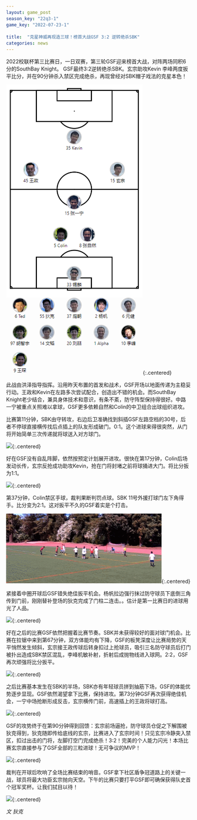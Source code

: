 ```yaml
---
layout: game_post
season_key: "22q3-1"
game_key: "2022-07-23-1"

title:  "克星神威再现造三球！榜首大战GSF 3:2 逆转绝杀SBK"
categories: news
---
```


2022校联杯第三比赛日，一日双赛，第三轮GSF迎来榜首大战，对阵两场同积6分的SouthBay Knight。
GSF最终3:2逆转绝杀SBK。玄宗助攻Kevin 李峰两度扳平比分，并在90分钟杀入禁区完成绝杀，再现曾经对SBK帽子戏法的克星本色！

![](/assets/img/news/first-champion/r3-squad.png){:.centered}

此战由洪泽指导指挥。沿用昨天布置的首发和战术，GSF开场以地面传递为主稳妥行动。王政和Kevin在左路多次尝试配合，创造出不错的机会。而SouthBay Knight老少结合，兼具身体技术和意识，有条不紊，防守阵型保持得很好。中路一宁被重点关照难以拿球，GSF更多依赖自然和Colin的中卫组合出球组织进攻。

比赛第11分钟，SBK由守转攻，右边后卫准确找到斜插GSF左路空档的30号，后者不停球直接横传找后点插上的队友形成破门。0:1。这个进球来得很突然，从门将开始简单三次传递就将球送入对方球门。

![](/assets/img/news/first-champion/r3-0-1.gif){:.centered}

好在GSF没有自乱阵脚，依然按预定计划展开进攻。很快在第17分钟，Colin后场发动长传，玄宗反抢成功助攻Kevin，抢在门将封堵之前将球捅进大门。将比分扳为1:1。

![](/assets/img/news/first-champion/r3-1-1.gif){:.centered}

第37分钟，Colin禁区手球，裁判果断判罚点球。SBK 11号外援打球门左下角得手。比分变为2:1。这对扳平不久的GSF着实是个打击。

![](/assets/img/news/first-champion/r3-1-2.gif){:.centered}


紧接着中圈开球后GSF错失绝佳扳平机会。杨帆拉边强行抹过防守球员下底倒三角传到门前，刚刚替补登场的狄克完成了门柱二连击。。估计是第一比赛日的进球用光了人品。

![](/assets/img/news/first-champion/r3-miss.gif){:.centered}

好在之后的比赛GSF依然把握着比赛节奏。SBK并未获得较好的面对球门机会。比赛在拉锯中来到第67分钟，双方体能均有下降，GSF的板凳深度让比赛局势的天平悄然发生倾斜，玄宗接王政传球后转身扣过上抢球员，吸引三名防守球员后打门被扑出造成SBK禁区混乱，李峰机敏补射，折射后成抛物线进入球网。2:2，GSF再次顽强将比分扳平。

![](/assets/img/news/first-champion/r3-2-2.gif){:.centered}

之后比赛基本发生在SBK的半场，SBK亦有年轻球员拼到抽筋下场，GSF的体能优势逐步显现。GSF依然渴望拿下比赛，保持进攻。第73分钟GSF再次获得绝佳机会，一宁中场抢断形成反击，玄宗横传门前，高速插上的王政将球打高。

![](/assets/img/news/first-champion/r3-miss-2.gif){:.centered}

GSF的攻势终于在第90分钟得到回馈：玄宗前场逼抢，防守球员仓促之下解围被狄克得到，狄克随即传给底线的玄宗，比赛进入了玄宗时间！只见玄宗冷静突入禁区，扣过出击的门将，左脚打空门完成绝杀！3:2！完美的个人能力闪光！本场比赛玄宗直接参与了GSF全部的三粒进球！无可争议的MVP！

![](/assets/img/news/first-champion/r3-3-2.gif){:.centered}

裁判在开球后吹响了全场比赛结束的哨音。GSF拿下社区盾争冠道路上的关键一战，球员将最大功臣玄宗抛向天空。下午的比赛只要打平GSF即可确保获得队史首个冠军奖杯。让我们拭目以待！

![](/assets/img/news/first-champion/team-morning.jpg){:.centered}

*文 狄克*
